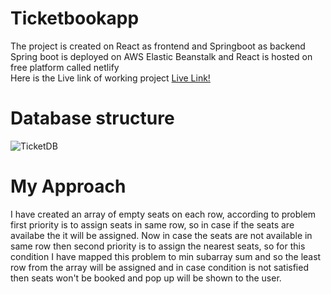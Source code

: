 # Ticketbookapp
The project is created on React as frontend and Springboot as backend\
Spring boot is deployed on AWS Elastic Beanstalk and React is hosted on free platform called netlify\
Here is the Live link of working project [Live Link!](https://ticketbooklive.netlify.app) 



# Database structure
![TicketDB](https://user-images.githubusercontent.com/32939560/236049910-42cfc00e-7332-4c0b-8eb1-3c99e8cd8654.png)

# My Approach
I have created an array of empty seats on each row, according to problem first priority is to assign seats in same row,
so in case if the seats are availabe the it will be assigned. Now in case the seats are not available in same row then 
second priority is to assign the nearest seats, so for this condition I have mapped this problem to min subarray sum and 
so the least row from the array will be assigned and in case condition is not satisfied then seats won't be booked and pop 
up will be shown to the user.
